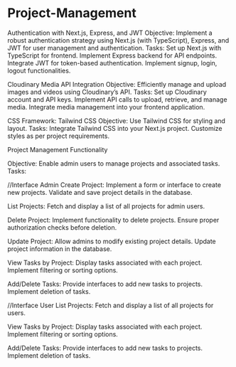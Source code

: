 # Project-Management

Authentication with Next.js, Express, and JWT
Objective: Implement a robust authentication strategy using Next.js (with TypeScript), Express, and JWT for user management and authentication.
Tasks:
Set up Next.js with TypeScript for frontend.
Implement Express backend for API endpoints.
Integrate JWT for token-based authentication.
Implement signup, login, logout functionalities.


Cloudinary Media API Integration
Objective: Efficiently manage and upload images and videos using Cloudinary’s API.
Tasks:
Set up Cloudinary account and API keys.
Implement API calls to upload, retrieve, and manage media.
Integrate media management into your frontend application.


CSS Framework: Tailwind CSS
Objective: Use Tailwind CSS for styling and layout.
Tasks:
Integrate Tailwind CSS into your Next.js project.
Customize styles as per project requirements.


Project Management Functionality

Objective: Enable admin users to manage projects and associated tasks.
Tasks:

//Interface Admin
Create Project:
Implement a form or interface to create new projects.
Validate and save project details in the database.

List Projects:
Fetch and display a list of all projects for admin users.

Delete Project:
Implement functionality to delete projects.
Ensure proper authorization checks before deletion.

Update Project:
Allow admins to modify existing project details.
Update project information in the database.

View Tasks by Project:
Display tasks associated with each project.
Implement filtering or sorting options.

Add/Delete Tasks:
Provide interfaces to add new tasks to projects.
Implement deletion of tasks.


//Interface User
List Projects:
Fetch and display a list of all projects for  users.

View Tasks by Project:
Display tasks associated with each project.
Implement filtering or sorting options.

Add/Delete Tasks:
Provide interfaces to add new tasks to projects.
Implement deletion of tasks.

